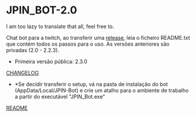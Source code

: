 # JPIN_BOT-2.0

I am too lazy to translate that all, feel free to.

Chat bot para a twitch, ao transferir uma [release](https://github.com/JPTronPT/JPIN_BOT-2.0/releases), leia o ficheiro README.txt que contém todos os passos para o uso.
 As versões anteriores são privadas (2.0 - 2.2.3).
- Primeira versão pública: 2.3.0

[CHANGELOG](https://github.com/JPTronPT/JPIN_BOT-2.0/blob/main/CHANGELOG.txt) 

* *Se decidir transferir o setup, vá na pasta de instalação do bot (AppData/Local/JPIN-Bot) e crie um atalho para o ambiente de trabalho a partir do executável "JPIN_Bot.exe"

[README](https://github.com/JPTronPT/JPIN_BOT-2.0/blob/main/README.txt) 

